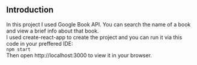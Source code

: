 ## Introduction
In this project I used Google Book API. You can search the name of a book and view a brief info about that book.  
I used create-react-app to create the project and you can run it via this code in your preffered IDE:  
`npm start`  
Then open http://localhost:3000 to view it in your browser.  
